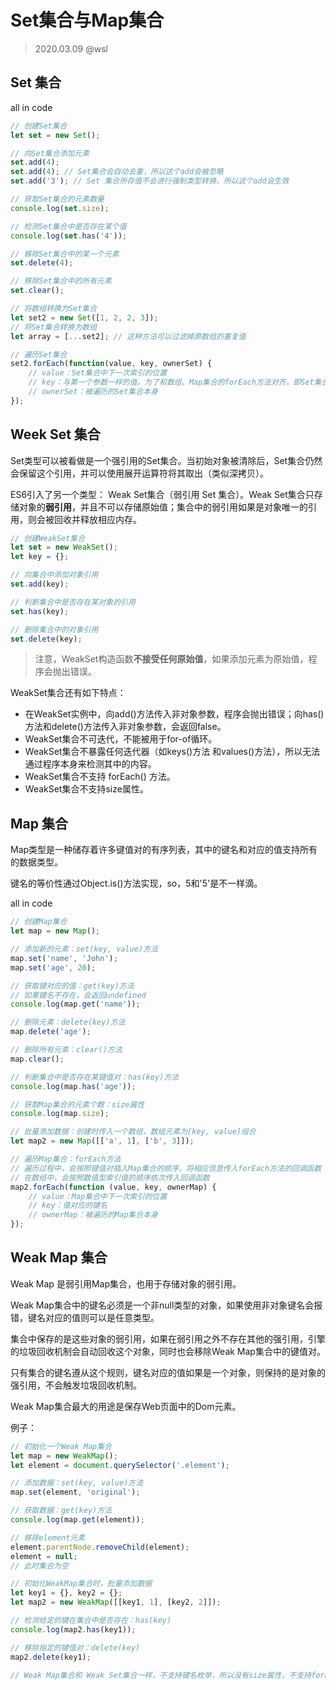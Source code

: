 # Set集合与Map集合

> 2020.03.09 @wsl

## Set 集合

all in code

```javascript
// 创建Set集合
let set = new Set();

// 向Set集合添加元素
set.add(4);
set.add(4); // Set集合会自动去重，所以这个add会被忽略
set.add('3'); // Set 集合所存值不会进行强制类型转换，所以这个add会生效

// 获取Set集合的元素数量
console.log(set.size);

// 检测Set集合中是否存在某个值
console.log(set.has('4'));

// 移除Set集合中的某一个元素
set.delete(4);

// 移除Set集合中的所有元素
set.clear();

// 将数组转换为Set集合
let set2 = new Set([1, 2, 2, 3]);
// 将Set集合转换为数组
let array = [...set2]; // 这种方法可以过滤掉原数组的重复值

// 遍历Set集合
set2.forEach(function(value, key, ownerSet) {
    // value：Set集合中下一次索引的位置
    // key：与第一个参数一样的值。为了和数组、Map集合的forEach方法对齐。即Set集合的 key=value
    // ownerSet：被遍历的Set集合本身
});
```

## Week Set 集合

Set类型可以被看做是一个强引用的Set集合。当初始对象被清除后，Set集合仍然会保留这个引用，并可以使用展开运算符将其取出（类似深拷贝）。

ES6引入了另一个类型： Weak Set集合（弱引用 Set 集合）。Weak Set集合只存储对象的**弱引用**，并且不可以存储原始值；集合中的弱引用如果是对象唯一的引用，则会被回收并释放相应内存。

```javascript
// 创建WeakSet集合
let set = new WeakSet();
let key = {};

// 向集合中添加对象引用
set.add(key);

// 判断集合中是否存在某对象的引用
set.has(key);

// 删除集合中的对象引用
set.delete(key);
```

> 注意，WeakSet构造函数**不接受任何原始值**，如果添加元素为原始值，程序会抛出错误。

WeakSet集合还有如下特点：

- 在WeakSet实例中，向add()方法传入非对象参数，程序会抛出错误；向has()方法和delete()方法传入非对象参数，会返回false。
- WeakSet集合不可迭代，不能被用于for-of循环。
- WeakSet集合不暴露任何迭代器（如keys()方法 和values()方法），所以无法通过程序本身来检测其中的内容。
- WeakSet集合不支持 forEach() 方法。
- WeakSet集合不支持size属性。

## Map 集合

Map类型是一种储存着许多键值对的有序列表，其中的键名和对应的值支持所有的数据类型。

键名的等价性通过Object.is()方法实现，so，5和'5'是不一样滴。

all in code

```js
// 创建Map集合
let map = new Map();

// 添加新的元素：set(key, value)方法
map.set('name', 'John');
map.set('age', 20);

// 获取键对应的值：get(key)方法
// 如果键名不存在，会返回undefined
console.log(map.get('name'));

// 删除元素：delete(key)方法
map.delete('age');

// 删除所有元素：clear()方法
map.clear();

// 判断集合中是否存在某键值对：has(key)方法
console.log(map.has('age'));

// 获取Map集合的元素个数：size属性
console.log(map.size);

// 批量添加数据：创建时传入一个数组，数组元素为[key, value]组合
let map2 = new Map([['a', 1], ['b', 3]]);

// 遍历Map集合：forEach方法
// 遍历过程中，会按照键值对插入Map集合的顺序，将相应信息传入forEach方法的回调函数
// 在数组中，会按照数值型索引值的顺序依次传入回调函数
map2.forEach(function (value, key, ownerMap) {
    // value：Map集合中下一次索引的位置
    // key：值对应的键名
    // ownerMap：被遍历的Map集合本身
});
```

## Weak Map 集合

Weak Map 是弱引用Map集合，也用于存储对象的弱引用。

Weak Map集合中的键名必须是一个非null类型的对象，如果使用非对象键名会报错，键名对应的值则可以是任意类型。

集合中保存的是这些对象的弱引用，如果在弱引用之外不存在其他的强引用，引擎的垃圾回收机制会自动回收这个对象，同时也会移除Weak Map集合中的键值对。

只有集合的键名遵从这个规则，键名对应的值如果是一个对象，则保持的是对象的强引用，不会触发垃圾回收机制。

Weak Map集合最大的用途是保存Web页面中的Dom元素。

例子：

```javascript
// 初始化一个Weak Map集合
let map = new WeakMap();
let element = document.querySelector('.element');

// 添加数据：set(key, value)方法
map.set(element, 'original');

// 获取数据：get(key)方法
console.log(map.get(element));

// 移除element元素
element.parentNode.removeChild(element);
element = null;
// 此时集合为空

// 初始化WeakMap集合时，批量添加数据
let key1 = {}, key2 = {};
let map2 = new WeakMap([[key1, 1], [key2, 2]]);

// 检测给定的键在集合中是否存在：has(key)
console.log(map2.has(key1));

// 移除指定的键值对：delete(key)
map2.delete(key1);

// Weak Map集合和 Weak Set集合一样，不支持键名枚举，所以没有size属性，不支持forEach()、clear()方法。
```

